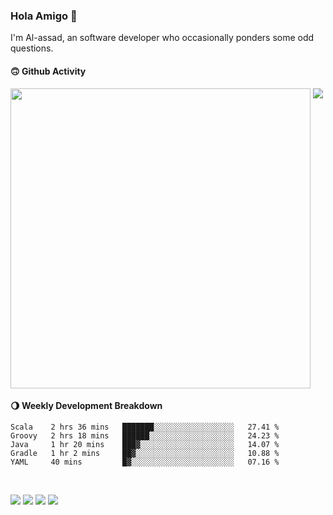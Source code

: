 ### Hola Amigo 🤣   

I'm Al-assad, an software developer who occasionally ponders some odd questions.  
 
#### 🙃 Github Activity 
<div>
  <img src="https://github-readme-stats.vercel.app/api?username=al-assad&show_icons=true" align="top" style="display: inline-block;" width="480"/>
  <img src="https://github-readme-stats.vercel.app/api/top-langs/?username=al-assad&hide=css,html&langs_count=8&layout=compact" align="top" style="display: inline-block;"/>
</div>

#### 🌖 Weekly Development Breakdown
<!--START_SECTION:waka-->
```text
Scala    2 hrs 36 mins   ███████░░░░░░░░░░░░░░░░░░   27.41 % 
Groovy   2 hrs 18 mins   ██████░░░░░░░░░░░░░░░░░░░   24.23 % 
Java     1 hr 20 mins    ███▓░░░░░░░░░░░░░░░░░░░░░   14.07 % 
Gradle   1 hr 2 mins     ██▓░░░░░░░░░░░░░░░░░░░░░░   10.88 % 
YAML     40 mins         █▓░░░░░░░░░░░░░░░░░░░░░░░   07.16 % 
```
<!--END_SECTION:waka-->

<br>

<a href="https://twitter.com/Alassad_dev"><img src="https://img.shields.io/badge/Twitter-@Alassad__dev-blue?style=flat&logo=twitter" /></a>
<a href="https://t.me/alassad_dev"><img src="https://img.shields.io/badge/Telegram-@alassad__dev-orange?style=flat&logo=telegram" /></a>
<a href="https://yulinying.notion.site"><img src="https://img.shields.io/badge/Notion-Al--assad's_Blog-red?style=flat&logo=notion" /></a>
<a href="https://yulinying.notion.site/Notes-0dbfb98e35034fd5ba4a21cea8006145"><img src="https://img.shields.io/badge/Notion-Al--assad's_Note-yellow?style=flat&logo=notion" /></a>

